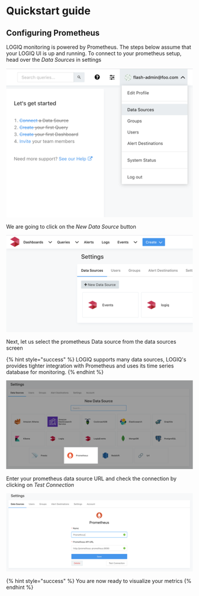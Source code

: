 # Quickstart guide

## Configuring Prometheus

LOGIQ monitoring is powered by Prometheus. The steps below assume that your LOGIQ UI is up and running. To connect to your prometheus setup, head over the _Data Sources_ in settings

![Data Sources](../.gitbook/assets/screen-shot-2020-04-27-at-5.50.11-pm.png)

We are going to click on the _New Data Source_ button

![](../.gitbook/assets/screen-shot-2020-04-27-at-5.53.33-pm.png)

Next, let us select the prometheus Data source from the data sources screen

{% hint style="success" %}
LOGIQ supports many data sources, LOGIQ's provides tighter integration with Prometheus and uses its time series database for monitoring.
{% endhint %}

![](../.gitbook/assets/screen-shot-2020-04-27-at-5.57.40-pm.png)

Enter your prometheus data source URL and check the connection by clicking on _Test Connection_

![](../.gitbook/assets/screen-shot-2020-04-27-at-6.06.46-pm.png)

{% hint style="success" %}
You are now ready to visualize your metrics
{% endhint %}

